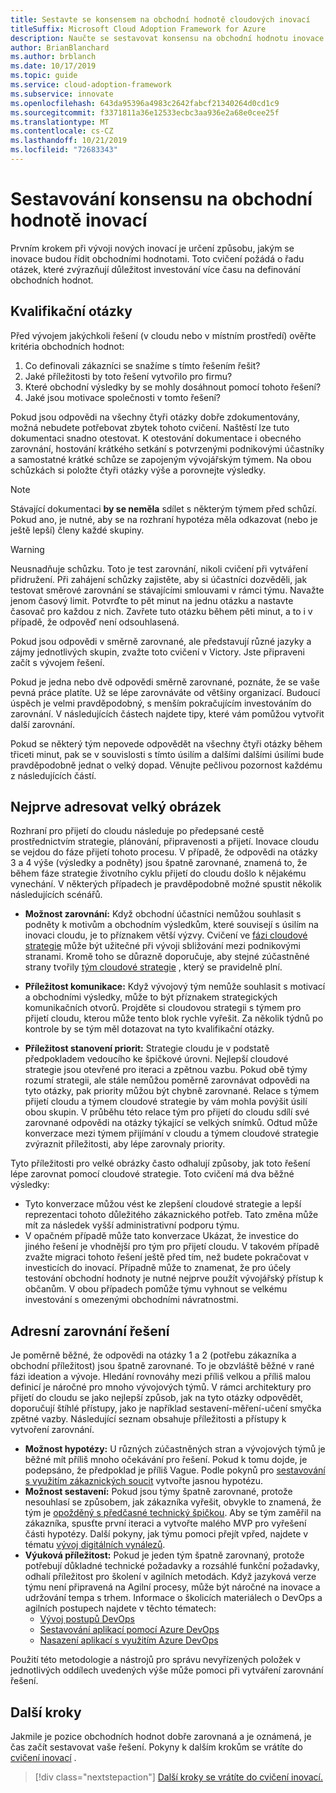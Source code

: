 ```yaml
---
title: Sestavte se konsensem na obchodní hodnotě cloudových inovací
titleSuffix: Microsoft Cloud Adoption Framework for Azure
description: Naučte se sestavovat konsensu na obchodní hodnotu inovace cloudu.
author: BrianBlanchard
ms.author: brblanch
ms.date: 10/17/2019
ms.topic: guide
ms.service: cloud-adoption-framework
ms.subservice: innovate
ms.openlocfilehash: 643da95396a4983c2642fabcf21340264d0cd1c9
ms.sourcegitcommit: f3371811a36e12533ecbc3aa936e2a68e0cee25f
ms.translationtype: MT
ms.contentlocale: cs-CZ
ms.lasthandoff: 10/21/2019
ms.locfileid: "72683343"
---
```

# <a name="building-consensus-on-the-business-value-of-innovation"></a>Sestavování konsensu na obchodní hodnotě inovací

Prvním krokem při vývoji nových inovací je určení způsobu, jakým se inovace budou řídit obchodními hodnotami. Toto cvičení požádá o řadu otázek, které zvýrazňují důležitost investování více času na definování obchodních hodnot.

## <a name="qualifying-questions"></a>Kvalifikační otázky

Před vývojem jakýchkoli řešení (v cloudu nebo v místním prostředí) ověřte kritéria obchodních hodnot:

1. Co definovali zákazníci se snažíme s tímto řešením řešit?
2. Jaké příležitosti by toto řešení vytvořilo pro firmu?
3. Které obchodní výsledky by se mohly dosáhnout pomocí tohoto řešení?
4. Jaké jsou motivace společnosti v tomto řešení?

Pokud jsou odpovědi na všechny čtyři otázky dobře zdokumentovány, možná nebudete potřebovat zbytek tohoto cvičení. Naštěstí lze tuto dokumentaci snadno otestovat. K otestování dokumentace i obecného zarovnání, hostování krátkého setkání s potvrzenými podnikovými účastníky a samostatné krátké schůze se zapojeným vývojářským týmem. Na obou schůzkách si položte čtyři otázky výše a porovnejte výsledky.

> [!NOTE]
> Stávající dokumentaci **by se neměla** sdílet s některým týmem před schůzí. Pokud ano, je nutné, aby se na rozhraní hypotéza měla odkazovat (nebo je ještě lepší) členy každé skupiny.

> [!WARNING]
> Neusnadňuje schůzku. Toto je test zarovnání, nikoli cvičení při vytváření přidružení. Při zahájení schůzky zajistěte, aby si účastníci dozvěděli, jak testovat směrové zarovnání se stávajícími smlouvami v rámci týmu. Navažte jenom časový limit. Potvrďte to pět minut na jednu otázku a nastavte časovač pro každou z nich. Zavřete tuto otázku během pěti minut, a to i v případě, že odpověď není odsouhlasená.

Pokud jsou odpovědi v směrně zarovnané, ale představují různé jazyky a zájmy jednotlivých skupin, zvažte toto cvičení v Victory. Jste připraveni začít s vývojem řešení.

Pokud je jedna nebo dvě odpovědi směrně zarovnané, poznáte, že se vaše pevná práce platíte. Už se lépe zarovnáváte od většiny organizací. Budoucí úspěch je velmi pravděpodobný, s menším pokračujícím investováním do zarovnání. V následujících částech najdete tipy, které vám pomůžou vytvořit další zarovnání.

Pokud se některý tým nepovede odpovědět na všechny čtyři otázky během třiceti minut, pak se v souvislosti s tímto úsilím a dalšími dalšími úsilími bude pravděpodobně jednat o velký dopad. Věnujte pečlivou pozornost každému z následujících částí.

## <a name="address-the-big-picture-first"></a>Nejprve adresovat velký obrázek

Rozhraní pro přijetí do cloudu následuje po předepsané cestě prostřednictvím strategie, plánování, připravenosti a přijetí. Inovace cloudu se vejdou do fáze přijetí tohoto procesu. V případě, že odpovědi na otázky 3 a 4 výše (výsledky a podněty) jsou špatně zarovnané, znamená to, že během fáze strategie životního cyklu přijetí do cloudu došlo k nějakému vynechání. V některých případech je pravděpodobně možné spustit několik následujících scénářů.

- **Možnost zarovnání:** Když obchodní účastníci nemůžou souhlasit s podněty k motivům a obchodním výsledkům, které souvisejí s úsilím na inovaci cloudu, je to příznakem větší výzvy. Cvičení ve [fázi cloudové strategie](../strategy/index.md) může být užitečné při vývoji sbližování mezi podnikovými stranami. Kromě toho se důrazně doporučuje, aby stejné zúčastněné strany tvořily [tým cloudové strategie](../organize/cloud-strategy.md) , který se pravidelně plní.

- **Příležitost komunikace:** Když vývojový tým nemůže souhlasit s motivací a obchodními výsledky, může to být příznakem strategických komunikačních otvorů. Projděte si cloudovou strategii s týmem pro přijetí cloudu, kterou může tento blok rychle vyřešit. Za několik týdnů po kontrole by se tým měl dotazovat na tyto kvalifikační otázky.

- **Příležitost stanovení priorit:** Strategie cloudu je v podstatě předpokladem vedoucího ke špičkové úrovni. Nejlepší cloudové strategie jsou otevřené pro iteraci a zpětnou vazbu. Pokud obě týmy rozumí strategii, ale stále nemůžou poměrně zarovnávat odpovědi na tyto otázky, pak priority můžou být chybně zarovnané. Relace s týmem přijetí cloudu a týmem cloudové strategie by vám mohla povýšit úsilí obou skupin. V průběhu této relace tým pro přijetí do cloudu sdílí své zarovnané odpovědi na otázky týkající se velkých snímků. Odtud může konverzace mezi týmem přijímání v cloudu a týmem cloudové strategie zvýraznit příležitosti, aby lépe zarovnaly priority.

Tyto příležitosti pro velké obrázky často odhalují způsoby, jak toto řešení lépe zarovnat pomocí cloudové strategie. Toto cvičení má dva běžné výsledky:

- Tyto konverzace můžou vést ke zlepšení cloudové strategie a lepší reprezentaci tohoto důležitého zákaznického potřeb. Tato změna může mít za následek vyšší administrativní podporu týmu.
- V opačném případě může tato konverzace Ukázat, že investice do jiného řešení je vhodnější pro tým pro přijetí cloudu. V takovém případě zvažte migraci tohoto řešení ještě před tím, než budete pokračovat v investicích do inovací. Případně může to znamenat, že pro účely testování obchodní hodnoty je nutné nejprve použít vývojářský přístup k občanům. V obou případech pomůže týmu vyhnout se velkému investování s omezenými obchodními návratnostmi.

## <a name="address-solution-alignment"></a>Adresní zarovnání řešení

Je poměrně běžné, že odpovědi na otázky 1 a 2 (potřebu zákazníka a obchodní příležitost) jsou špatně zarovnané. To je obzvláště běžné v rané fázi ideation a vývoje. Hledání rovnováhy mezi příliš velkou a příliš malou definicí je náročné pro mnoho vývojových týmů. V rámci architektury pro přijetí do cloudu se jako nejlepší způsob, jak na tyto otázky odpovědět, doporučují štíhlé přístupy, jako je například sestavení-měření-učení smyčka zpětné vazby. Následující seznam obsahuje příležitosti a přístupy k vytvoření zarovnání.

- **Možnost hypotézy:** U různých zúčastněných stran a vývojových týmů je běžné mít příliš mnoho očekávání pro řešení. Pokud k tomu dojde, je podepsáno, že předpoklad je příliš Vague. Podle pokynů pro [sestavování s využitím zákaznických soucit](./considerations/build.md) vytvořte jasnou hypotézu.
- **Možnost sestavení:** Pokud jsou týmy špatně zarovnané, protože nesouhlasí se způsobem, jak zákazníka vyřešit, obvykle to znamená, že tým je [opožděný s předčasné technický špičkou](./considerations/build.md#reduce-complexity-and-delay-technical-spikes). Aby se tým zaměřil na zákazníka, spusťte první iteraci a vytvořte malého MVP pro vyřešení části hypotézy. Další pokyny, jak týmu pomoci přejít vpřed, najdete v tématu [vývoj digitálních vynálezů](./considerations/invention.md).
- **Výuková příležitost:** Pokud je jeden tým špatně zarovnaný, protože potřebují důkladné technické požadavky a rozsáhlé funkční požadavky, odhalí příležitost pro školení v agilních metodách. Když jazyková verze týmu není připravená na Agilní procesy, může být náročné na inovace a udržování tempa s trhem. Informace o školicích materiálech o DevOps a agilních postupech najdete v těchto tématech:
  - [Vývoj postupů DevOps](https://docs.microsoft.com/learn/paths/evolve-your-devops-practices)
  - [Sestavování aplikací pomocí Azure DevOps](https://docs.microsoft.com/learn/paths/build-applications-with-azure-devops)
  - [Nasazení aplikací s využitím Azure DevOps](https://docs.microsoft.com/learn/paths/deploy-applications-with-azure-devops/)

Použití této metodologie a nástrojů pro správu nevyřízených položek v jednotlivých oddílech uvedených výše může pomoci při vytváření zarovnání řešení.

## <a name="next-steps"></a>Další kroky

Jakmile je pozice obchodních hodnot dobře zarovnaná a je oznámená, je čas začít sestavovat vaše řešení. Pokyny k dalším krokům se vrátíte do [cvičení inovací](./index.md) .

> [!div class="nextstepaction"]
> [Další kroky se vrátíte do cvičení inovací.](./index.md)
